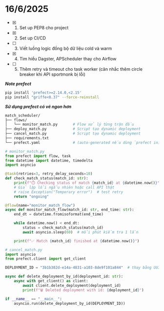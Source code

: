 # 16/6/2025

 - [x] 1.  Set up PEP8 cho project
 - [x] 2. Set up CI/CD
 - [ ] 3. Viết luồng logic đồng bộ dữ liệu cold và warm
 - [x]  4. Tìm hiểu Dagster, APScheduler thay cho Airflow
 - [ ] 5. Thêm retry và timeout cho task worker (cân nhắc thêm circle breaker khi API sportmonk bị lỗi)

***Note prefect***
```bash
pip install 'prefect>=2.14.0,<2.15'
pip install "griffe<0.37" --force-reinstall
```

***Sử dụng prefect có vẻ ngon hơn***
```bash
match_scheduler/
├── flows/
│   └── monitor_match.py       # Flow xử lý từng trận đấu
├── deploy_match.py            # Script tạo dynamic deployment
├── cancel_match.py            # Script tạo dynamic deployment
├── requirements.txt
└── prefect.yaml               # (auto-generated nếu dùng `prefect init`)
```

```python
# monitor_match.py
from prefect import flow, task
from datetime import datetime, timedelta
import asyncio

@task(retries=3, retry_delay_seconds=10)
def check_match_status(match_id: str):
    print(f"⏱️ Checking status of match {match_id} at {datetime.now()}")
    # Giả lập lỗi ngẫu nhiên hoặc call API thật
    # raise Exception("Temporary error")  # test retry
    return "ongoing"

@flow(name="monitor_match_flow")
async def monitor_match_flow(match_id: str, end_time: str):
    end_dt = datetime.fromisoformat(end_time)

    while datetime.now() < end_dt:
        status = check_match_status(match_id)
        await asyncio.sleep(60)  # mỗi phút kiểm tra 1 lần

    print(f"✅ Match {match_id} finished at {datetime.now()}")
```
```python
# cancel_match.py
import asyncio
from prefect.client import get_client

DEPLOYMENT_ID = "3b1b302d-e14a-4831-a103-8de9f101a844"  # thay bằng UUID thật, ví dụ: "3b1b302d-e14a-4831-a103-8de9f101a844"

async def delete_deployment_by_id(deployment_id: str):
    async with get_client() as client:
        await client.delete_deployment(deployment_id)
        print(f"🗑️ Deleted deployment with id: {deployment_id}")

if __name__ == "__main__":
    asyncio.run(delete_deployment_by_id(DEPLOYMENT_ID))
```
```python

```
<!--stackedit_data:
eyJoaXN0b3J5IjpbMjA4NTA3MTg5Ml19
-->